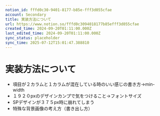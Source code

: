 ```yaml
---
notion_id: fffd0c30-9401-8177-b85e-fff3d055cfae
account: Secondary
title: 実装方法について
url: https://www.notion.so/fffd0c3094018177b85efff3d055cfae
created_time: 2024-09-20T01:11:00.000Z
last_edited_time: 2024-09-20T01:11:00.000Z
sync_status: placeholder
sync_time: 2025-07-12T15:01:47.388810
---
```

# 実装方法について

- 項目が２カラムと１カラムが混在している時のいい感じの書き方→min-width
- １９２０pxのデザインカンプで気をつけること→フォントサイズ
- SPデザインが３７５px時に崩れてしまう
- 特殊な背景画像の考え方（書き出し方）
